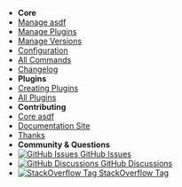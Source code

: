 <!-- _sidebar.md -->

- **Core**
- [Manage asdf](en/core-manage-asdf)
- [Manage Plugins](en/core-manage-plugins)
- [Manage Versions](en/core-manage-versions)
- [Configuration](en/core-configuration)
- [All Commands](en/core-commands)
- [Changelog](en/changelog) <!-- pulls in changelog from repo -->
- **Plugins**
- [Creating Plugins](en/plugins-create)
- [All Plugins](en/plugins-all) <!-- pulls in asdf-vm/asdf-plugins readme -->
- **Contributing**
- [Core asdf](en/contributing-core-asdf)
- [Documentation Site](en/contributing-doc-site)
- [Thanks](en/thanks)
- **Community & Questions**
- [![GitHub Issues](https://icongr.am/simple/github.svg?color=808080&size=16) GitHub Issues](https://github.com/asdf-vm/asdf/issues)
- [![GitHub Discussions](https://icongr.am/simple/github.svg?color=808080&size=16) GitHub Discussions](https://github.com/asdf-vm/asdf/discussions)
- [![StackOverflow Tag](https://icongr.am/fontawesome/stack-overflow.svg?size=16&color=808080) StackOverflow Tag](https://stackoverflow.com/questions/tagged/one-language)
